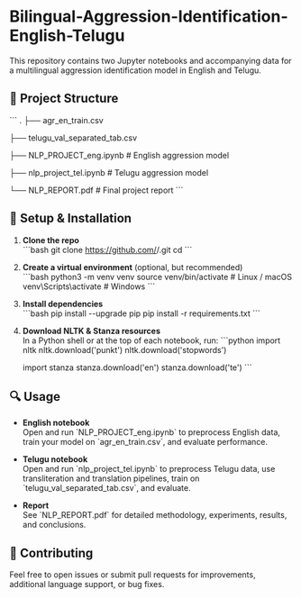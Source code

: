 # Bilingual-Aggression-Identification-English-Telugu

This repository contains two Jupyter notebooks and accompanying data for a multilingual aggression identification model in English and Telugu.

## 📂 Project Structure

\`\`\`
.
├── agr_en_train.csv

├── telugu_val_separated_tab.csv

├── NLP_PROJECT_eng.ipynb       # English aggression model

├── nlp_project_tel.ipynb       # Telugu aggression model

└── NLP_REPORT.pdf              # Final project report
\`\`\`

## 🚀 Setup & Installation

1. **Clone the repo**  
   \`\`\`bash
   git clone https://github.com/<your-username>/<repo-name>.git
   cd <repo-name>
   \`\`\`

2. **Create a virtual environment** (optional, but recommended)  
   \`\`\`bash
   python3 -m venv venv
   source venv/bin/activate      # Linux / macOS
   venv\\Scripts\\activate       # Windows
   \`\`\`

3. **Install dependencies**  
   \`\`\`bash
   pip install --upgrade pip
   pip install -r requirements.txt
   \`\`\`

4. **Download NLTK & Stanza resources**  
   In a Python shell or at the top of each notebook, run:
   \`\`\`python
   import nltk
   nltk.download('punkt')
   nltk.download('stopwords')

   import stanza
   stanza.download('en')
   stanza.download('te')
   \`\`\`

## 🔍 Usage

- **English notebook**  
  Open and run \`NLP_PROJECT_eng.ipynb\` to preprocess English data, train your model on \`agr_en_train.csv\`, and evaluate performance.

- **Telugu notebook**  
  Open and run \`nlp_project_tel.ipynb\` to preprocess Telugu data, use transliteration and translation pipelines, train on \`telugu_val_separated_tab.csv\`, and evaluate.

- **Report**  
  See \`NLP_REPORT.pdf\` for detailed methodology, experiments, results, and conclusions.

## 🤝 Contributing

Feel free to open issues or submit pull requests for improvements, additional language support, or bug fixes.

